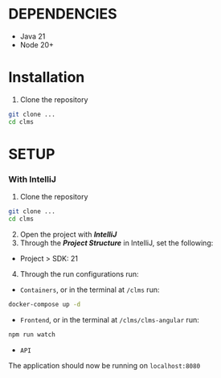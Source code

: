 # DEPENDENCIES
- Java 21
- Node 20+

# Installation
1. Clone the repository
```bash
git clone ...
cd clms
```

# SETUP

### With IntelliJ
1. Clone the repository
```bash
git clone ...
cd clms
```

2. Open the project with ***IntelliJ***
3. Through the ***Project Structure*** in IntelliJ, set the following:
- Project > SDK: 21
4. Through the run configurations run:
- `Containers`, or in the terminal at `/clms` run:
```bash
docker-compose up -d
```
- `Frontend`, or in the terminal at `/clms/clms-angular` run:
```bash
npm run watch
```
- `API`

The application should now be running on `localhost:8080`